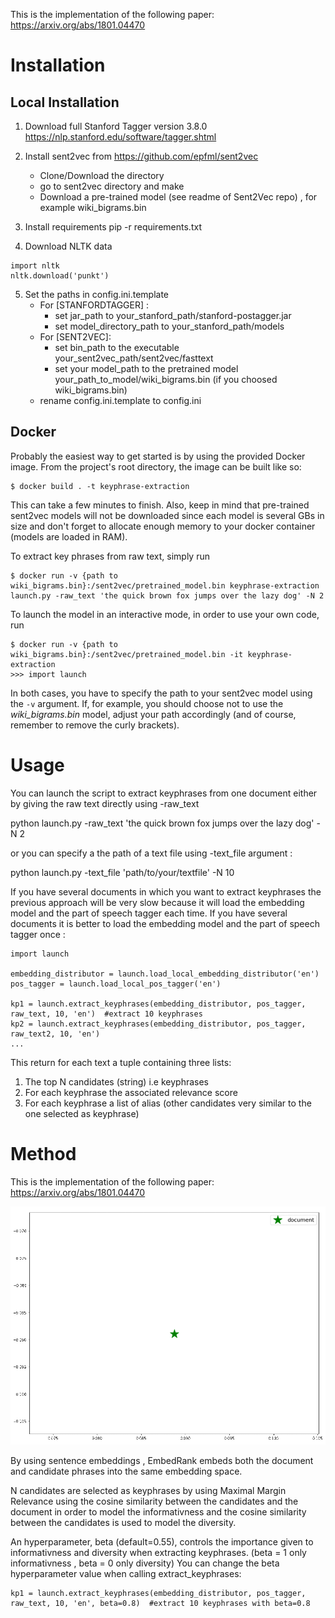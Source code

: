 This is the implementation of the following paper: https://arxiv.org/abs/1801.04470

# Installation

## Local Installation

1) Download full Stanford Tagger version 3.8.0
https://nlp.stanford.edu/software/tagger.shtml

2) Install sent2vec from 
https://github.com/epfml/sent2vec
    * Clone/Download the directory
    * go to sent2vec directory and make
    * Download a pre-trained model (see readme of Sent2Vec repo) , for example wiki_bigrams.bin
     
    

3) Install requirements
pip -r requirements.txt

4) Download NLTK data
```
import nltk 
nltk.download('punkt')
```

5) Set the paths in config.ini.template
    * For [STANFORDTAGGER] :
        * set jar_path to your_stanford_path/stanford-postagger.jar
        * set model_directory_path to your_stanford_path/models
    * For [SENT2VEC]:
        * set bin_path to the executable
        your_sent2vec_path/sent2vec/fasttext
        * set your model_path to the pretrained model
        your_path_to_model/wiki_bigrams.bin (if you choosed wiki_bigrams.bin)
    * rename config.ini.template to config.ini

## Docker

Probably the easiest way to get started is by using the provided Docker image.
From the project's root directory, the image can be built like so:
```
$ docker build . -t keyphrase-extraction
```
This can take a few minutes to finish.
Also, keep in mind that pre-trained sent2vec models will not be downloaded since each model is several GBs in size and don't forget to allocate enough memory to your docker container (models are loaded in RAM).

To extract key phrases from raw text, simply run
```
$ docker run -v {path to wiki_bigrams.bin}:/sent2vec/pretrained_model.bin keyphrase-extraction launch.py -raw_text 'the quick brown fox jumps over the lazy dog' -N 2
```

To launch the model in an interactive mode, in order to use your own code, run
```
$ docker run -v {path to wiki_bigrams.bin}:/sent2vec/pretrained_model.bin -it keyphrase-extraction
>>> import launch
```
In both cases, you have to specify the path to your sent2vec model using the `-v` argument.
If, for example, you should choose not to use the *wiki_bigrams.bin* model, adjust your path accordingly (and of course, remember to remove the curly brackets).

# Usage

You can launch the script to extract keyphrases from one document either by giving the raw text directly using
-raw_text

python launch.py -raw_text 'the quick brown fox jumps over the lazy dog' -N 2

or you can specify a the path of a text file using -text_file argument :

python launch.py -text_file 'path/to/your/textfile' -N 10

If you have several documents in which you want to extract keyphrases the previous approach will be very slow because
it will load the embedding model and the part of speech tagger each time. If you have several documents it is better to
load the embedding model and the part of speech tagger once :

```
import launch

embedding_distributor = launch.load_local_embedding_distributor('en')
pos_tagger = launch.load_local_pos_tagger('en')

kp1 = launch.extract_keyphrases(embedding_distributor, pos_tagger, raw_text, 10, 'en')  #extract 10 keyphrases
kp2 = launch.extract_keyphrases(embedding_distributor, pos_tagger, raw_text2, 10, 'en')
...
```

This return for each text a tuple containing three lists:
1) The top N candidates (string) i.e keyphrases
2) For each keyphrase the associated relevance score
3) For each keyphrase a list of alias (other candidates very similar to the one selected
as keyphrase)

# Method

This is the implementation of the following paper:
https://arxiv.org/abs/1801.04470

![embedrank](embedrank.gif)

By using sentence embeddings , EmbedRank embeds both the document and candidate phrases into the same embedding space.

N candidates are selected as keyphrases by using Maximal Margin Relevance using the cosine similarity between the candidates and the
document in order to model the informativness and the cosine
similarity between the candidates is used to model the diversity.

An hyperparameter, beta (default=0.55), controls the importance given to 
informativness and diversity when extracting keyphrases.
(beta = 1 only informativness , beta = 0 only diversity)
You can change the beta hyperparameter value when calling extract_keyphrases:

```
kp1 = launch.extract_keyphrases(embedding_distributor, pos_tagger, raw_text, 10, 'en', beta=0.8)  #extract 10 keyphrases with beta=0.8

```

